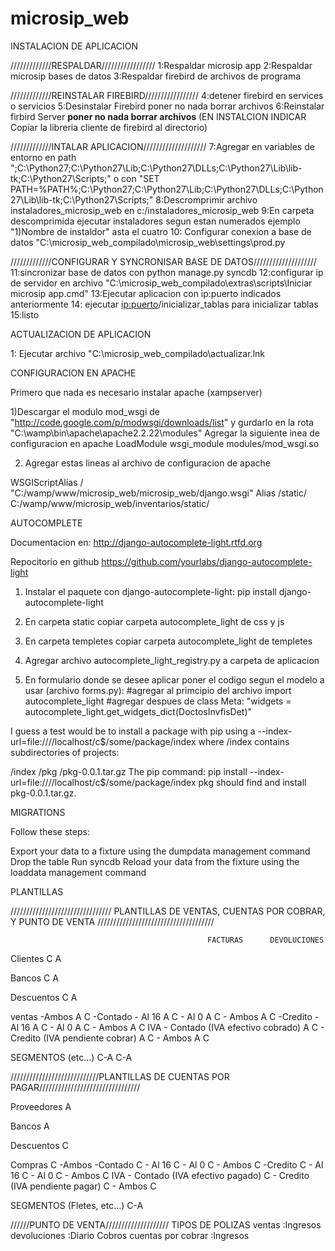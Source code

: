 microsip_web
============

INSTALACION DE APLICACION

/////////////RESPALDAR/////////////////
1:Respaldar microsip app
2:Respaldar microsip bases de datos
3:Respaldar firebird de archivos de programa

/////////////REINSTALAR FIREBIRD/////////////////
4:detener firebird en services o servicios
5:Desinstalar Firebird poner no nada borrar archivos
6:Reinstalar firbird Server **poner no nada borrar archivos** (EN INSTALCION INDICAR Copiar la libreria cliente de firebird al directorio<system>)

/////////////INTALAR APLICACION////////////////////
7:Agregar en variables de entorno en path ";C:\Python27;C:\Python27\Lib;C:\Python27\DLLs;C:\Python27\Lib\lib-tk;C:\Python27\Scripts;" o con "SET PATH=%PATH%;C:\Python27;C:\Python27\Lib;C:\Python27\DLLs;C:\Python27\Lib\lib-tk;C:\Python27\Scripts;"
8:Descromprimir archivo instaladores_microsip_web en c:/instaladores_microsip_web
9:En carpeta descomprimida ejecutar instaladores segun estan numerados ejemplo "1)Nombre de instaldor" asta el cuatro
10: Configurar conexion a base de datos "C:\microsip_web_compilado\microsip_web\settings\prod.py

/////////////CONFIGURAR Y SYNCRONISAR BASE DE DATOS////////////////////
11:sincronizar base de datos con python manage.py syncdb
12:configurar ip de servidor en archivo "C:\microsip_web_compilado\extras\scripts\Iniciar microsip app.cmd"
13:Ejecutar aplicacion con ip:puerto indicados anteriormente
14: ejecutar <ip:puerto>/inicializar_tablas para inicializar tablas
15:listo

ACTUALIZACION DE APLICACION

1: Ejecutar archivo "C:\microsip_web_compilado\actualizar.lnk


CONFIGURACION EN APACHE

Primero que nada es necesario instalar apache (xampserver)

1)Descargar el modulo mod_wsgi de "http://code.google.com/p/modwsgi/downloads/list" y gurdarlo en la rota "C:\wamp\bin\apache\apache2.2.22\modules"
  Agregar la siguiente inea de configuracion en apache 
  LoadModule wsgi_module modules/mod_wsgi.so

2) Agregar estas lineas al archivo de configuracion de apache 
  
  WSGIScriptAlias / "C:/wamp/www/microsip_web/microsip_web/django.wsgi"
  Alias /static/ C:/wamp/www/microsip_web/inventarios/static/

AUTOCOMPLETE

Documentacion en: http://django-autocomplete-light.rtfd.org

Repocitorio en github https://github.com/yourlabs/django-autocomplete-light


1) Instalar el paquete con django-autocomplete-light:
	pip install django-autocomplete-light

2) En carpeta static copiar carpeta autocomplete_light de css y js

3) En carpeta templetes copiar carpeta autocomplete_light de templetes

4) Agregar archivo autocomplete_light_registry.py a carpeta de aplicacion

5) En formulario donde se desee aplicar poner el codigo segun el modelo a usar (archivo forms.py):
	#agregar al primcipio del archivo
	import autocomplete_light
	#agregar despues de class Meta:
  	"widgets = autocomplete_light.get_widgets_dict(DoctosInvfisDet)"





I guess a test would be to install a package with pip using a --index-url=file:////localhost/c$/some/package/index where /index contains subdirectories of projects:

/index
/pkg
/pkg-0.0.1.tar.gz
The pip command: pip install --index-url=file:////localhost/c$/some/package/index pkg should find and install pkg-0.0.1.tar.gz.

MIGRATIONS

Follow these steps:

Export your data to a fixture using the dumpdata management command
Drop the table
Run syncdb
Reload your data from the fixture using the loaddata management command


PLANTILLAS

//////////////////////////////// PLANTILLAS DE VENTAS, CUENTAS POR COBRAR, Y PUNTO DE VENTA /////////////////////////////////////

                                                FACTURAS      DEVOLUCIONES
Clientes                                            C               A     

Bancos                                              C               A

Descuentos                                          C               A

ventas
    -Ambos                                          A               C
    -Contado
        - Al 16                                     A               C
        - Al 0                                      A               C
        - Ambos                                     A               C
    -Credito
        - Al 16                                     A               C
        - Al 0                                      A               C
        - Ambos                                     A               C
IVA
    - Contado (IVA efectivo cobrado)                A               C
    - Credito (IVA pendiente cobrar)                A               C
    - Ambos                                         A               C

SEGMENTOS (etc...)                                 C-A             C-A

////////////////////////////PLANTILLAS DE CUENTAS POR PAGAR////////////////////////////////

Proveedores                                         A

Bancos                                              A

Descuentos                                          C

Compras                                             C
    -Ambos
    -Contado                                        C
        - Al 16                                     C
        - Al 0                                      C
        - Ambos                                     C
    -Credito                                        C
        - Al 16                                     C
        - Al 0                                      C
        - Ambos                                     C
IVA
    - Contado (IVA efectivo pagado)                 C
    - Credito (IVA pendiente pagar)                 C
    - Ambos                                         C    

SEGMENTOS (Fletes, etc...)                         C-A


//////PUNTO DE VENTA////////////////////
TIPOS DE POLIZAS 
ventas                      :Ingresos
devoluciones                :Diario
Cobros cuentas por cobrar   :Ingresos
